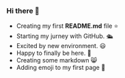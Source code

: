 ### Hi there 👋
- Creating my first **README.md** file ⭐
- Starting my jurney with GitHub. 🛳️
- Excited by new environment. 😃
- Happy to finally be here. 🥰
- Creating some markdown 😸
- Adding emoji to my first page 🥇



